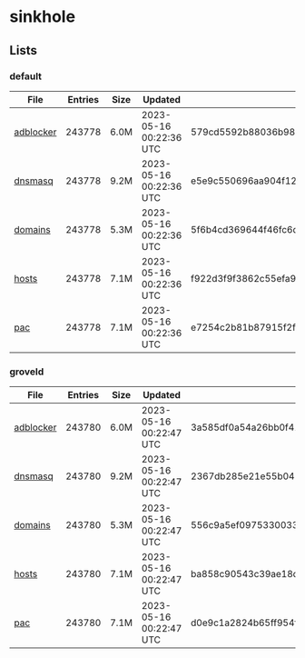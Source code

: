 # sinkhole

## Lists

### default

|File|Entries|Size|Updated|Hash|
|-|-|-|-|-|
|[adblocker](https://raw.githubusercontent.com/groveld/sinkhole/lists/default/adblocker.txt)|243778|6.0M|2023-05-16 00:22:36 UTC|579cd5592b88036b98c8c5f96dcbcb980b6090292378162ac5f65fa62b0dc651|
|[dnsmasq](https://raw.githubusercontent.com/groveld/sinkhole/lists/default/dnsmasq.txt)|243778|9.2M|2023-05-16 00:22:36 UTC|e5e9c550696aa904f126eb3171824a11575795bfe4e8c7daff96536dbd406fb3|
|[domains](https://raw.githubusercontent.com/groveld/sinkhole/lists/default/domains.txt)|243778|5.3M|2023-05-16 00:22:36 UTC|5f6b4cd369644f46fc6df9f1c203b54c22d50cfad360103698f603201501375a|
|[hosts](https://raw.githubusercontent.com/groveld/sinkhole/lists/default/hosts.txt)|243778|7.1M|2023-05-16 00:22:36 UTC|f922d3f9f3862c55efa9368ea33c6059bde2aab82cc449e6079d6d3b029976b5|
|[pac](https://raw.githubusercontent.com/groveld/sinkhole/lists/default/pac.txt)|243778|7.1M|2023-05-16 00:22:36 UTC|e7254c2b81b87915f2fb5c44c93e8ffa947c48f55675e903cceb74cdcb6e4217|

### groveld

|File|Entries|Size|Updated|Hash|
|-|-|-|-|-|
|[adblocker](https://raw.githubusercontent.com/groveld/sinkhole/lists/groveld/adblocker.txt)|243780|6.0M|2023-05-16 00:22:47 UTC|3a585df0a54a26bb0f41e61c1aca2f6741646f7afd9de8a6e8b760abae76f86e|
|[dnsmasq](https://raw.githubusercontent.com/groveld/sinkhole/lists/groveld/dnsmasq.txt)|243780|9.2M|2023-05-16 00:22:47 UTC|2367db285e21e55b045e2641808c2c119fdafaac7a1658071e59b9c48151affe|
|[domains](https://raw.githubusercontent.com/groveld/sinkhole/lists/groveld/domains.txt)|243780|5.3M|2023-05-16 00:22:47 UTC|556c9a5ef097533003360e6dadbbd5ce47e4d54bf05457f2ca6e930cced567ea|
|[hosts](https://raw.githubusercontent.com/groveld/sinkhole/lists/groveld/hosts.txt)|243780|7.1M|2023-05-16 00:22:47 UTC|ba858c90543c39ae18d5678d0e0ab4c3ce0d7d1d588f02b442a84d8877949637|
|[pac](https://raw.githubusercontent.com/groveld/sinkhole/lists/groveld/pac.txt)|243780|7.1M|2023-05-16 00:22:47 UTC|d0e9c1a2824b65ff954f34941ff9308d7ed10d0354574bd73831b6261b7c2bbb|
